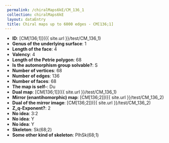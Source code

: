 ```yaml
--- 
 permalink: /chiralMaps6kE/CM_136_1 
 collection: chiralMaps6kE
 layout: dataEntry
 title: Chiral maps up to 6000 edges - CM[136;1]
---
```


- **ID**: [CM[136;1]]({{ site.url }}/test/CM_136_1)
- **Genus of the underlying surface**: 1
- **Length of the face**: 4
- **Valency**: 4
- **Length of the Petrie polygon**: 68
- **Is the automorphism group solvable?**: S
- **Number of vertices**: 68
- **Number of edges**: 136
- **Number of faces**: 68
- **The map is self-**: Du
- **Dual map**: [CM[136;1]]({{ site.url }}/test/CM_136_1)
- **Mirror (enantihomorphic) map**: [CM[136;2]]({{ site.url }}/test/CM_136_2)
- **Dual of the mirror image**: [CM[136;2]]({{ site.url }}/test/CM_136_2)
- **Z_q-Exponent?**: 2
- **No idea**:  3:2
- **No idea**: Y
- **No idea**: Y
- **Skeleton**: Sk(68;2)
- **Some other kind of skeleton**: PlhSk(68;1)
